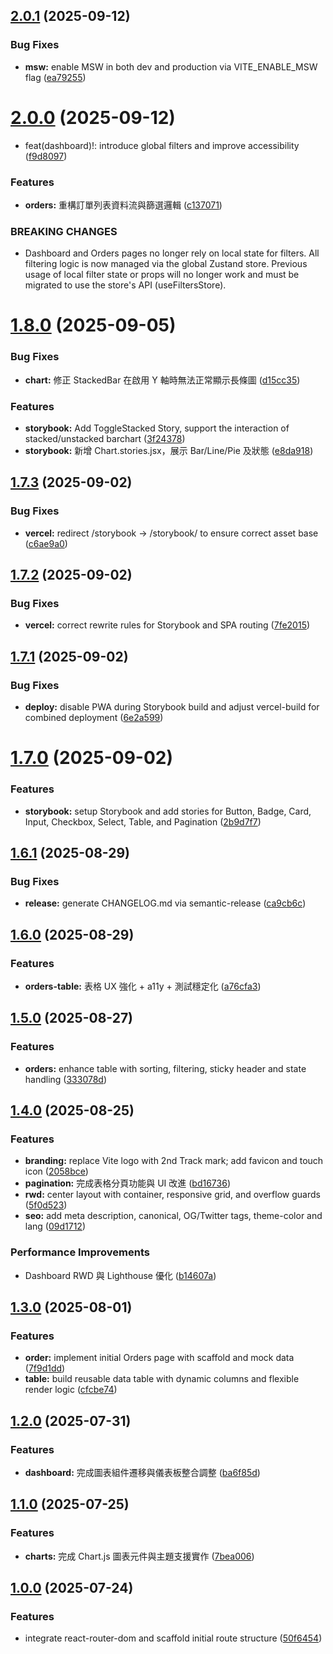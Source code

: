 ## [2.0.1](https://github.com/jingyieva/2nd_track_dashboard/compare/v2.0.0...v2.0.1) (2025-09-12)


### Bug Fixes

* **msw:** enable MSW in both dev and production via VITE_ENABLE_MSW flag ([ea79255](https://github.com/jingyieva/2nd_track_dashboard/commit/ea79255fd4d55e761e1b35fd92dee5342972d076))

# [2.0.0](https://github.com/jingyieva/2nd_track_dashboard/compare/v1.8.0...v2.0.0) (2025-09-12)


* feat(dashboard)!: introduce global filters and improve accessibility ([f9d8097](https://github.com/jingyieva/2nd_track_dashboard/commit/f9d80978d3c849c7f80d7b1b97ce653f46331ac4))


### Features

* **orders:** 重構訂單列表資料流與篩選邏輯 ([c137071](https://github.com/jingyieva/2nd_track_dashboard/commit/c13707132e75982645c6626ae00bd7483f1db1b7))


### BREAKING CHANGES

* Dashboard and Orders pages no longer rely on local state for filters.
All filtering logic is now managed via the global Zustand store.
Previous usage of local filter state or props will no longer work and must be migrated
to use the store's API (useFiltersStore).

# [1.8.0](https://github.com/jingyieva/2nd_track_dashboard/compare/v1.7.3...v1.8.0) (2025-09-05)


### Bug Fixes

* **chart:** 修正 StackedBar 在啟用 Y 軸時無法正常顯示長條圖 ([d15cc35](https://github.com/jingyieva/2nd_track_dashboard/commit/d15cc35e2eb21fbcce46789d589cc5a7adf68df2))


### Features

* **storybook:** Add ToggleStacked Story, support the interaction of stacked/unstacked barchart ([3f24378](https://github.com/jingyieva/2nd_track_dashboard/commit/3f24378c7e98d99364e9a79fc48869e430a1c94c))
* **storybook:** 新增 Chart.stories.jsx，展示 Bar/Line/Pie 及狀態 ([e8da918](https://github.com/jingyieva/2nd_track_dashboard/commit/e8da918382695c2ff6d149cacf1e270fb639c2fd))

## [1.7.3](https://github.com/jingyieva/2nd_track_dashboard/compare/v1.7.2...v1.7.3) (2025-09-02)


### Bug Fixes

* **vercel:** redirect /storybook -> /storybook/ to ensure correct asset base ([c6ae9a0](https://github.com/jingyieva/2nd_track_dashboard/commit/c6ae9a0040397c436acf7e580a2321e04ebb1eb8))

## [1.7.2](https://github.com/jingyieva/2nd_track_dashboard/compare/v1.7.1...v1.7.2) (2025-09-02)


### Bug Fixes

* **vercel:** correct rewrite rules for Storybook and SPA routing ([7fe2015](https://github.com/jingyieva/2nd_track_dashboard/commit/7fe20159e31b150086012e182a0df6a243ad1713))

## [1.7.1](https://github.com/jingyieva/2nd_track_dashboard/compare/v1.7.0...v1.7.1) (2025-09-02)


### Bug Fixes

* **deploy:** disable PWA during Storybook build and adjust vercel-build for combined deployment ([6e2a599](https://github.com/jingyieva/2nd_track_dashboard/commit/6e2a59980d0aa6711487d94d9250a3f200736a65))

# [1.7.0](https://github.com/jingyieva/2nd_track_dashboard/compare/v1.6.1...v1.7.0) (2025-09-02)


### Features

* **storybook:** setup Storybook and add stories for Button, Badge, Card, Input, Checkbox, Select, Table, and Pagination ([2b9d7f7](https://github.com/jingyieva/2nd_track_dashboard/commit/2b9d7f71bec3f103307ec75761fed545c0ec2aa0))

## [1.6.1](https://github.com/jingyieva/2nd_track_dashboard/compare/v1.6.0...v1.6.1) (2025-08-29)


### Bug Fixes

* **release:** generate CHANGELOG.md via semantic-release ([ca9cb6c](https://github.com/jingyieva/2nd_track_dashboard/commit/ca9cb6c7be802e4c7910b20d939ccfbd47d0c3aa))

## [1.6.0](https://github.com/jingyieva/2nd_track_dashboard/compare/v1.5.0...v1.6.0) (2025-08-29)

### Features

* **orders-table:** 表格 UX 強化 + a11y + 測試穩定化 ([a76cfa3](https://github.com/jingyieva/2nd_track_dashboard/commit/a76cfa316c58d3a22ff22ef8798d402fc22d5199))

## [1.5.0](https://github.com/jingyieva/2nd_track_dashboard/compare/v1.4.0...v1.5.0) (2025-08-27)

### Features

* **orders:** enhance table with sorting, filtering, sticky header and state handling ([333078d](https://github.com/jingyieva/2nd_track_dashboard/commit/333078dd7036c89bc8bb296a089dee5914fd12d6))

## [1.4.0](https://github.com/jingyieva/2nd_track_dashboard/compare/v1.3.0...v1.4.0) (2025-08-25)

### Features

* **branding:** replace Vite logo with 2nd Track mark; add favicon and touch icon ([2058bce](https://github.com/jingyieva/2nd_track_dashboard/commit/2058bce8893079af004396a57c5c751aae8c9760))
* **pagination:** 完成表格分頁功能與 UI 改進 ([bd16736](https://github.com/jingyieva/2nd_track_dashboard/commit/bd167366b1e1923392433c4f104995655f09f75d))
* **rwd:** center layout with container, responsive grid, and overflow guards ([5f0d523](https://github.com/jingyieva/2nd_track_dashboard/commit/5f0d5233b185d4f630c0da014d6ecc4b8a681896))
* **seo:** add meta description, canonical, OG/Twitter tags, theme-color and lang ([09d1712](https://github.com/jingyieva/2nd_track_dashboard/commit/09d1712146e2377fa7c211f1702c189f1f611b59))

### Performance Improvements

* Dashboard RWD 與 Lighthouse 優化 ([b14607a](https://github.com/jingyieva/2nd_track_dashboard/commit/b14607a3fdee766eef6034c2df322f7fb5f08b65))

## [1.3.0](https://github.com/jingyieva/2nd_track_dashboard/compare/v1.2.0...v1.3.0) (2025-08-01)

### Features

* **order:** implement initial Orders page with scaffold and mock data ([7f9d1dd](https://github.com/jingyieva/2nd_track_dashboard/commit/7f9d1dd115ec397b0dd68caa58b275807e20a131))
* **table:** build reusable data table with dynamic columns and flexible render logic ([cfcbe74](https://github.com/jingyieva/2nd_track_dashboard/commit/cfcbe742d3c773cab45af91fb0d21b3dfb148301))

## [1.2.0](https://github.com/jingyieva/2nd_track_dashboard/compare/v1.1.0...v1.2.0) (2025-07-31)

### Features

* **dashboard:** 完成圖表組件遷移與儀表板整合調整 ([ba6f85d](https://github.com/jingyieva/2nd_track_dashboard/commit/ba6f85d7adbdbf5776f455d0cb72d3beba052217))

## [1.1.0](https://github.com/jingyieva/2nd_track_dashboard/compare/v1.0.0...v1.1.0) (2025-07-25)

### Features

* **charts:** 完成 Chart.js 圖表元件與主題支援實作 ([7bea006](https://github.com/jingyieva/2nd_track_dashboard/commit/7bea0060e9e856f5c385dbe7ed82d5e601260ec8))

## [1.0.0](https://github.com/jingyieva/2nd_track_dashboard/compare/50f64548b0bb323b8a9990cebfe097908bdcd287...v1.0.0) (2025-07-24)

### Features

* integrate react-router-dom and scaffold initial route structure ([50f6454](https://github.com/jingyieva/2nd_track_dashboard/commit/50f64548b0bb323b8a9990cebfe097908bdcd287))
